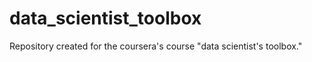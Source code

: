 data_scientist_toolbox
======================

Repository created for the coursera's course "data scientist's toolbox."
